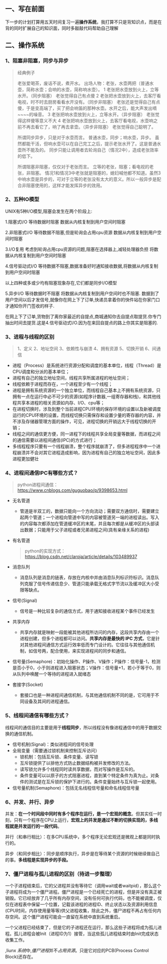 ## 一、写在前面

下一步的计划打算用五天时间复习一遍**操作系统**，我打算不只是背知识点，而是在背的同时扩展自己的知识面，同时多敲敲代码帮助自己理解

## 二、操作系统

### 1、阻塞非阻塞，同步与异步

> 经典例子
>
> 老张爱喝茶，废话不说，煮开水。 出场人物：老张，水壶两把（普通水壶，简称水壶；会响的水壶，简称响水壶）。 1 老张把水壶放到火上，立等水开。（同步阻塞） 老张觉得自己有点傻 2 老张把水壶放到火上，去客厅看电视，时不时去厨房看看水开没有。（同步非阻塞） 老张还是觉得自己有点傻，于是变高端了，买了把会响笛的那种水壶。水开之后，能大声发出嘀~~~~的噪音。 3 老张把响水壶放到火上，立等水开。（异步阻塞） 老张觉得这样傻等意义不大 4 老张把响水壶放到火上，去客厅看电视，水壶响之前不再去看它了，响了再去拿壶。（异步非阻塞） 老张觉得自己聪明了。
>
> 所谓同步异步，只是对于水壶而言。 普通水壶，同步；响水壶，异步。 虽然都能干活，但响水壶可以在自己完工之后，提示老张水开了。这是普通水壶所不能及的。 同步只能让调用者去轮询自己（情况2中），造成老张效率的低下。
>
> 所谓阻塞非阻塞，仅仅对于老张而言。 立等的老张，阻塞；看电视的老张，非阻塞。 情况1和情况3中老张就是阻塞的，媳妇喊他都不知道。虽然3中响水壶是异步的，可对于立等的老张没有太大的意义。所以一般异步是配合非阻塞使用的，这样才能发挥异步的效用。



### 2、五种IO模型

UNIX有5种I/O模型,阻塞会发生在两个阶段上:

1.阻塞式I/O 等待数据时阻塞 数据从内核复制到用户空间时阻塞 

2.非阻塞式I/O 等待数据不阻塞,但是轮询会占用cpu资源 数据从内核复制到用户空间时阻塞 

3.I/O复用 考虑到轮询占用cpu资源的问题,阻塞在选择器上,减轻处理器负担 将数据从内核复制到用户空间时阻塞

4.信号驱动式I/O 等待数据不阻塞,数据准备好时通知接收数据,将数据从内核复制到用户空间时阻塞

以上四种或多或少均有阻塞现象存在,它们都是同步I/O模型

5.异步I/O 等待数据时不阻塞 将数据从内核复制到用户空间时也不阻塞. 数据到了用户空间以后才发信号,就像你在网上下了订单,快递员拿着你的快件站在你家门口才通知你开门签收的样子.

在网上下了订单,货物到了离你家最近的自提点,商城通知你去自提点取提货.你专门抽出时间去提货.这是4.信号驱动式I/O.因为在来回自提点的路上你其实是阻塞的.

### 3、进程与线程的区别

> 1、定义	2、地址空间	3、依赖性与崩溃	4、拥有资源	5、切换开销	6、间通信	

- 进程（Process）是系统进行资源分配和调度的基本单位，线程（Thread）是CPU调度和分派的基本单位；
- 进程有自己的独立地址空间，线程共享所属进程的地址空间；
- 线程依赖于进程而存在，一个进程至少有一个线程；
- 进程是拥有系统资源的一个独立单位，而线程自己基本上不拥有系统资源，只拥有一点在运行中必不可少的资源(如程序计数器,一组寄存器和栈)，和其他线程共享本进程的相关资源如内存、I/O、cpu等；
- 在进程切换时，涉及到整个当前进程CPU环境的保存环境的设置以及新被调度运行的CPU环境的设置，而线程切换只需保存和设置少量的寄存器的内容，并不涉及存储器管理方面的操作，可见，进程切换的开销远大于线程切换的开销；
- 线程之间的通信更方便，同一进程下的线程共享全局变量等数据，而进程之间的通信需要以进程间通信(IPC)的方式进行；
- 多线程程序只要有一个线程崩溃，整个程序就崩溃了，但多进程程序中一个进程崩溃并不会对其它进程造成影响，因为进程有自己的独立地址空间，因此多进程更加健壮

### 4、进程间通信IPC有哪些方式？

> python进程间通信：https://www.cnblogs.com/guguobao/p/9398653.html

- 无名管道
  - 管道是半双工的，数据只能向一个方向流动；需要双方通信时，需要建立起两个管道；一个进程向管道中写的内容被管道另一端的进程读出。写入的内容每次都添加在管道缓冲区的末尾，并且每次都是从缓冲区的头部读出数据；只能用于父子进程或者兄弟进程之间(具有亲缘关系的进程)
  
- 有名管道

  > python的实现方式：https://blog.csdn.net/claroja/article/details/103489937

- 消息队列

  - 消息队列是消息的链表，存放在内核中并由消息队列标识符标识。消息队列克服了信号传递信息少、管道只能承载无格式字节流以及缓冲区大小受限等缺点。

- 信号(Signal)

  - 信号是一种比较复杂的通信方式，用于通知接收进程某个事件已经发生

- 共享内存

  - 共享内存就是映射一段能被其他进程所访问的内存，这段共享内存由一个进程创建，但多个进程都可以访问。**共享内存是最快的 IPC 方式**，它是针对其他进程间通信方式运行效率低而专门设计的。它往往与其他通信机制，如信号两，配合使用，来实现进程间的同步和通信。

- 信号量(Semaphore)：初始化操作、P操作、V操作；P操作：信号量-1，检测是否小于0，小于则进程进入阻塞状态；V操作：信号量+1，若小于等于0，则从队列中唤醒一个等待的进程进入就绪态

- 套接字(Socket)

  - 套接口也是一种进程间通信机制，与其他通信机制不同的是，它可用于不同设备及其间的进程通信。

### 5、线程间通信有哪些方式？

线程间的通信目的主要是用于**线程同步**，所以线程没有像进程通信中的用于数据交换的通信机制。

- 信号机制(Signal)：类似进程间的信号处理
- 全局变量（需要通过锁机制来控制互斥访问）
  - 锁机制：包括互斥锁、条件变量、读写锁
  - 互斥锁提供了以排他方式防止数据结构被并发修改的方法。
  - 读写锁允许多个线程同时读共享数据，而对写操作是互斥的。
  - 条件变量可以以原子的方式阻塞进程，直到某个特定条件为真为止。对条件的测试是在互斥锁的保护下进行的。条件变量始终与互斥锁一起使用。
- 信号量机制(Semaphore)：包括无名线程信号量和命名线程信号量

### 6、并发、并行、异步

并发：**在一个时间段中同时有多个程序在运行，是一个宏观的概念**。但其实任一时刻，只有一个程序在CPU上运行，**宏观上的并发是通过不断的切换实现的，多线程就是并发运行的一段代码**。

并行（和串行相比）：在多CPU系统中，多个程序无论宏观还是微观上都是同时执行的。

异步（和同步相比）：同步是顺序执行，异步是在等待某个资源的时候继续做自己的事。**多线程是实现异步的手段。**

### 7、僵尸进程与孤儿进程的区别（待进一步整理）

一个子进程结束后，它的父进程并没有等待它（调用wait或者waitpid），那么这个子进程将成为一个僵尸进程。僵尸进程是一个已经死亡的进程，但是并没有真正被销毁。它已经放弃了几乎所有内存空间，没有任何可执行代码，也不能被调度，仅仅在进程表中保留一个位置，记载该进程的进程ID、终止状态以及资源利用信息(CPU时间，内存使用量等等)供父进程收集，除此之外，僵尸进程不再占有任何内存空间。这个僵尸进程可能会一直留在系统中直到系统重启。

一个父进程已经结束了，但是它的子进程还在运行，那么这些子进程将成为孤儿进程。孤儿进程会被Init（进程ID为1）接管，当这些孤儿进程结束时由Init完成状态收集工作。

,liunx *系统*中,*僵尸进程*并不*占用资源*。只是它对应的PCB(Process Control Block)还存在。
